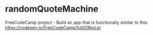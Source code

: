 # randomQuoteMachine

FreeCodeCamp project - Build an app that is functionally similar to this: https://codepen.io/FreeCodeCamp/full/ONjoLe/
